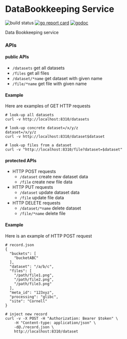 # DataBookkeeping Service

![build status](https://github.com/CHESSComputing/DataBookkeeping/actions/workflows/go.yml/badge.svg)
[![go report card](https://goreportcard.com/badge/github.com/CHESSComputing/DataBookkeeping)](https://goreportcard.com/report/github.com/CHESSComputing/DataBookkeeping)
[![godoc](https://godoc.org/github.com/CHESSComputing/DataBookkeeping?status.svg)](https://godoc.org/github.com/CHESSComputing/DataBookkeeping)

Data Bookkeeping service

### APIs

#### public APIs
- `/datasets` get all datasets
- `/files` get all files
- `/dataset/*name` get dataset with given name
- `/file/*name` get file with given name

#### Example
Here are examples of GET HTTP requests
```
# look-up all datasets
curl -v http://localhost:8310/datasets

# look-up concrete dataset=/x/y/z
dataset=/x/y/z
curl -v http://localhost:8310/dataset$dataset

# look-up files from a dataset
curl -v "http://localhost:8310/file?dataset=$dataset"
```

#### protected APIs
- HTTP POST requests
    - `/dataset` create new dataset data
    - `/file` create new file data
- HTTP PUT requests
    - `/dataset` update dataset data
    - `/file` update file data
- HTTP DELETE requests
    - `/dataset/*name` delete dataset
    - `/file/*name` delete file

#### Example

Here is an example of HTTP POST request
```
# record.json
{
  "buckets": [
    "bucketABC"
  ],
  "dataset": "/a/b/c",
  "files": [
    "/path/file1.png",
    "/path/file2.png",
    "/path/file3.png"
  ],
  "meta_id": "123xyz",
  "processing": "glibc",
  "site": "Cornell"
}

# inject new record
curl -v -X POST -H "Authorization: Bearer $token" \
    -H "Content-type: application/json" \
    -d@./record.json \
    http://localhost:8310/dataset
```
